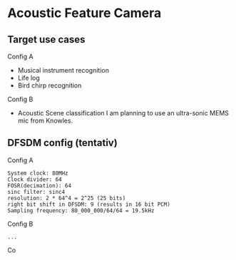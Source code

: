 # Acoustic Feature Camera

## Target use cases

Config A
- Musical instrument recognition
- Life log
- Bird chirp recognition

Config B
- Acoustic Scene classification
I am planning to use an ultra-sonic MEMS mic from Knowles.

## DFSDM config (tentativ)

Config A
```
System clock: 80MHz
Clock divider: 64
FOSR(decimation): 64
sinc filter: sinc4
resolution: 2 * 64^4 = 2^25 (25 bits)
right bit shift in DFSDM: 9 (results in 16 bit PCM)
Sampling frequency: 80_000_000/64/64 = 19.5kHz
```

Config B
```
...
```

Co
